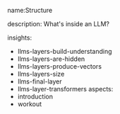 name:Structure

description: What's inside an LLM?

insights:

- llms-layers-build-understanding
- llms-layers-are-hidden
- llms-layers-produce-vectors
- llms-layers-size
- llms-final-layer
- llms-layer-transformers aspects:
- introduction
- workout
